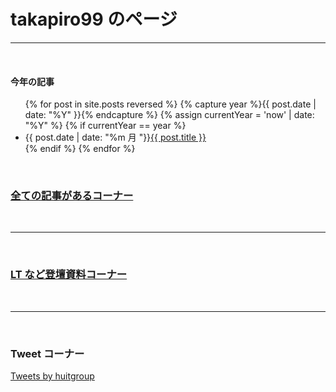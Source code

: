 <!-- {{site.baseurl}}はレポジトリの設定によっては/sample...で上手く出来ない時があるので必要 -->

# takapiro99 のページ

---

<br/>

#### 今年の記事

<ul> <!-- 2021年の記事一覧 -->
{% for post in site.posts reversed %}
    {% capture year %}{{ post.date | date: "%Y" }}{% endcapture %}
    {% assign currentYear = 'now' | date: "%Y" %}
    {% if currentYear == year %}
      <li>{{ post.date | date: "%m 月 "}}<a href="{{ post.url }}">{{ post.title }}</a></li>
    {% endif %}
{% endfor %}
</ul>

<br/>

### [全ての記事があるコーナー](/activities)

<br/>

---

<br/>

### [LT など登壇資料コーナー](/slides)
<!-- <iframe src="https://docs.google.com/presentation/d/e/2PACX-1vR1hfalWql0VkNYJLLm5ElVBWYgT2v_YqFykRX_pSUS1EJJ5ujF5rQg5AGxFLQb5DzUJvpPaEMKgxoa/embed?start=false&loop=false&delayms=3000" frameborder="0" width="480" height="299" allowfullscreen="true" mozallowfullscreen="true" webkitallowfullscreen="true"></iframe> -->

<br/>

---

<br/>

### Tweet コーナー

<a class="twitter-timeline" data-height="600" data-theme="light" href="https://twitter.com/takapiro_99?ref_src=twsrc%5Etfw">Tweets by huitgroup</a> <script async src="https://platform.twitter.com/widgets.js" charset="utf-8"></script>
